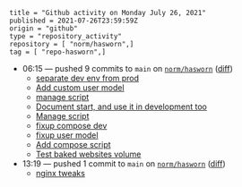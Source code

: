 ```
title = "Github activity on Monday July 26, 2021"
published = 2021-07-26T23:59:59Z
origin = "github"
type = "repository_activity"
repository = [ "norm/hasworn",]
tag = [ "repo-hasworn",]
```

* 06:15 — pushed 9 commits to `main` on [`norm/hasworn`](https://github.com/norm/hasworn) ([diff](https://github.com/norm/hasworn/compare/4abb46e4e93cee8bb3c2f6c2b9b5cb88080d9d0a..6b76499d078f769924b0e5649b3b8f06c433e064))
  * [separate dev env from prod](https://github.com/norm/hasworn/commit/356a82343f59c0ce44c5abc0e345e40c4ea5c716)
  * [Add custom user model](https://github.com/norm/hasworn/commit/9402a5eec318a50fec8b0278dbfe5a887099eaf8)
  * [manage script](https://github.com/norm/hasworn/commit/b4f05f93a414ee9e833945bcb09fb571cbe399a5)
  * [Document start, and use it in development too](https://github.com/norm/hasworn/commit/9646cf78da98efa3f6704bd179cca0e9bd24c5cd)
  * [Manage script](https://github.com/norm/hasworn/commit/7d5ba3b34bc8478c61d76429445e8b67eb2e561c)
  * [fixup compose dev](https://github.com/norm/hasworn/commit/3b2cd9689e87d74d382cfc878a1dafbe6fb810ed)
  * [fixup user model](https://github.com/norm/hasworn/commit/3b15b67a5cbac15065a0cf5cf72739f94b498660)
  * [Add compose script](https://github.com/norm/hasworn/commit/4ace64164d60b197ba87d7de441db4f1b4d209a6)
  * [Test baked websites volume](https://github.com/norm/hasworn/commit/6b76499d078f769924b0e5649b3b8f06c433e064)
* 13:19 — pushed 1 commit to `main` on [`norm/hasworn`](https://github.com/norm/hasworn) ([diff](https://github.com/norm/hasworn/compare/6b76499d078f769924b0e5649b3b8f06c433e064..281484ccafe15f7047e729a509ae03d63610eea6))
  * [nginx tweaks](https://github.com/norm/hasworn/commit/281484ccafe15f7047e729a509ae03d63610eea6)
